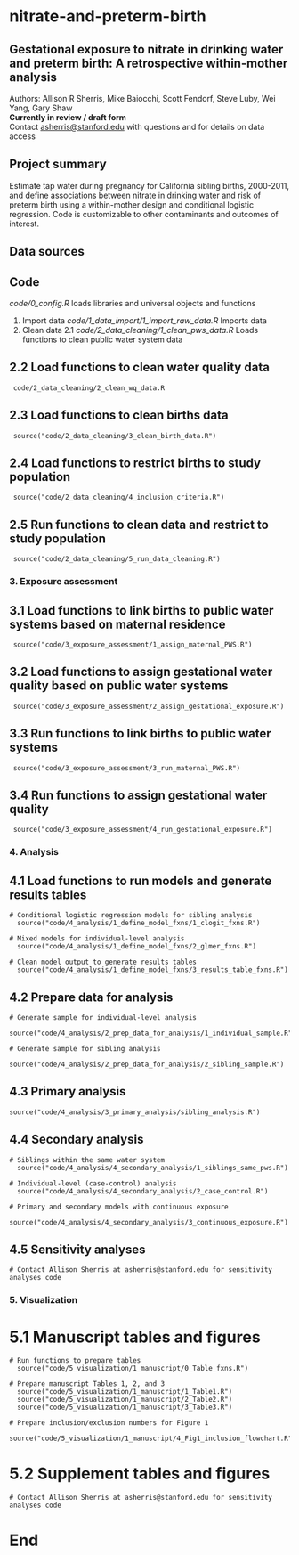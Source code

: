 # nitrate-and-preterm-birth
##  Gestational exposure to nitrate in drinking water and preterm birth: A retrospective within-mother analysis

 Authors: Allison R Sherris, Mike Baiocchi, Scott Fendorf, Steve Luby, Wei Yang, Gary Shaw  
 **Currently in review / draft form**  
 Contact asherris@stanford.edu with questions and for details on data access 

## Project summary 
 Estimate tap water during pregnancy for California sibling births, 2000-2011, and define associations between nitrate in drinking water and risk of preterm birth using a within-mother design and conditional logistic regression. Code is customizable to other contaminants and outcomes of interest. 

## Data sources

## Code

*code/0_config.R* loads libraries and universal objects and functions

1. Import data
*code/1_data_import/1_import_raw_data.R* Imports data  
2. Clean data
2.1 *code/2_data_cleaning/1_clean_pws_data.R* Loads functions to clean public water system data
  
  
  ## 2.2 Load functions to clean water quality data
     code/2_data_cleaning/2_clean_wq_data.R
  
  ## 2.3 Load functions to clean births data
     source("code/2_data_cleaning/3_clean_birth_data.R")
  
  ## 2.4 Load functions to restrict births to study population
     source("code/2_data_cleaning/4_inclusion_criteria.R")
  
  ## 2.5 Run functions to clean data and restrict to study population
     source("code/2_data_cleaning/5_run_data_cleaning.R") 
  
### 3. Exposure assessment 
  
  ## 3.1 Load functions to link births to public water systems based on maternal residence
     source("code/3_exposure_assessment/1_assign_maternal_PWS.R")
  
  ## 3.2 Load functions to assign gestational water quality based on public water systems
     source("code/3_exposure_assessment/2_assign_gestational_exposure.R")
  
  ## 3.3 Run functions to link births to public water systems 
     source("code/3_exposure_assessment/3_run_maternal_PWS.R")
    
  ## 3.4 Run functions to assign gestational water quality 
     source("code/3_exposure_assessment/4_run_gestational_exposure.R")

### 4. Analysis
    
  ## 4.1 Load functions to run models and generate results tables
    
    # Conditional logistic regression models for sibling analysis
      source("code/4_analysis/1_define_model_fxns/1_clogit_fxns.R")
  
    # Mixed models for individual-level analysis
      source("code/4_analysis/1_define_model_fxns/2_glmer_fxns.R")
    
    # Clean model output to generate results tables
      source("code/4_analysis/1_define_model_fxns/3_results_table_fxns.R")
    
  ## 4.2 Prepare data for analysis
    
    # Generate sample for individual-level analysis
      source("code/4_analysis/2_prep_data_for_analysis/1_individual_sample.R")
  
    # Generate sample for sibling analysis
      source("code/4_analysis/2_prep_data_for_analysis/2_sibling_sample.R")
  
  ## 4.3 Primary analysis
  
    source("code/4_analysis/3_primary_analysis/sibling_analysis.R")
  
  ## 4.4 Secondary analysis
    
    # Siblings within the same water system
      source("code/4_analysis/4_secondary_analysis/1_siblings_same_pws.R")    
  
    # Individual-level (case-control) analysis
      source("code/4_analysis/4_secondary_analysis/2_case_control.R")
  
    # Primary and secondary models with continuous exposure
      source("code/4_analysis/4_secondary_analysis/3_continuous_exposure.R")
  
  ## 4.5 Sensitivity analyses
  
    # Contact Allison Sherris at asherris@stanford.edu for sensitivity analyses code
    
### 5. Visualization
  
  # 5.1 Manuscript tables and figures
    
    # Run functions to prepare tables
      source("code/5_visualization/1_manuscript/0_Table_fxns.R")
  
    # Prepare manuscript Tables 1, 2, and 3
      source("code/5_visualization/1_manuscript/1_Table1.R")
      source("code/5_visualization/1_manuscript/2_Table2.R")
      source("code/5_visualization/1_manuscript/3_Table3.R")
  
    # Prepare inclusion/exclusion numbers for Figure 1
      source("code/5_visualization/1_manuscript/4_Fig1_inclusion_flowchart.R")
  
  # 5.2 Supplement tables and figures
  
    # Contact Allison Sherris at asherris@stanford.edu for sensitivity analyses code
  
    
# End
